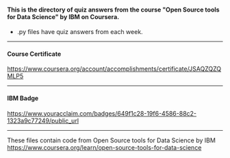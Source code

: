#### This is the directory of quiz answers from the course "Open Source tools for Data Science" by IBM on Coursera. ####



* .py files have quiz answers from each week.

------------------------------------------------------------

#### Course Certificate ####
https://www.coursera.org/account/accomplishments/certificate/JSAQZQZQMLP5

------------------------------------------------------------

#### IBM Badge ####
https://www.youracclaim.com/badges/649f1c28-19f6-4586-88c2-1323a9c77249/public_url

------------------------------------------------------------

These files contain code from
Open Source tools for Data Science by IBM
https://www.coursera.org/learn/open-source-tools-for-data-science




